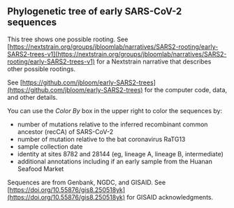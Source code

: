 ## Phylogenetic tree of early SARS-CoV-2 sequences
This tree shows one possible rooting.
See [https://nextstrain.org/groups/jbloomlab/narratives/SARS2-rooting/early-SARS2-trees-v1](https://nextstrain.org/groups/jbloomlab/narratives/SARS2-rooting/early-SARS2-trees-v1) for a Nextstrain narrative that describes other possible rootings.

See [https://github.com/jbloom/early-SARS2-trees](https://github.com/jbloom/early-SARS2-trees) for the computer code, data, and other details.

You can use the *Color By* box in the upper right to color the sequences by:

  - number of mutations relative to the inferred recombinant common ancestor (recCA) of SARS-CoV-2
  - number of mutation relative to the bat coronavirus RaTG13
  - sample collection date
  - identity at sites 8782 and 28144 (eg, lineage A, lineage B, intermediate)
  - additional annotations including if an early sample from the Huanan Seafood Market

Sequences are from Genbank, NGDC, and GISAID.
See [https://doi.org/10.55876/gis8.250518yk](https://doi.org/10.55876/gis8.250518yk) for GISAID acknowledgments.
